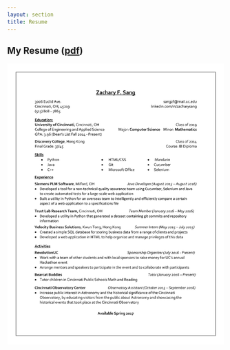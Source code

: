```yaml
---
layout: section
title: Resume
---
```


## My Resume (<a href="web-dist/images/Zachary_F_Sang_Resume.pdf" target="_blank">pdf</a>)

<img class="no-mobile" src="web-dist/images/Zachary_F_Sang_Resume.png" width="750" align="center"/>

